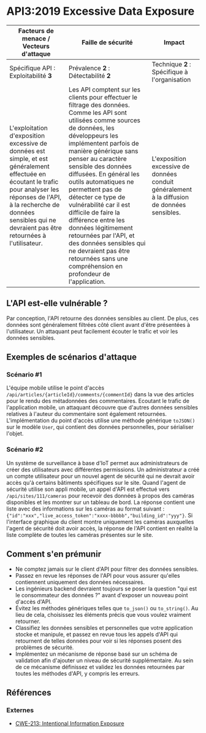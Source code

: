 API3:2019 Excessive Data Exposure
=================================

| Facteurs de menace / Vecteurs d'attaque | Faille de sécurité | Impact |
| - | - | - |
| Spécifique API : Exploitabilité **3** | Prévalence **2** : Détectabilité **2** | Technique **2** : Spécifique à l'organisation |
| L'exploitation d'exposition excessive de données est simple, et est généralement effectuée en écoutant le trafic pour analyser les réponses de l'API, à la recherche de données sensibles qui ne devraient pas être retournées à l'utilisateur. | Les API comptent sur les clients pour effectuer le filtrage des données. Comme les API sont utilisées comme sources de données, les développeurs les implémentent parfois de manière générique sans penser au caractère sensible des données diffusées. En général les outils automatiques ne permettent pas de détecter ce type de vulnérabilité car il est difficile de faire la différence entre les données légitimement retournées par l'API, et des données sensibles qui ne devraient pas être retournées sans une compréhension en profondeur de l'application. | L'exposition excessive de données conduit généralement à la diffusion de données sensibles. |

## L'API est-elle vulnérable ?

Par conception, l'API retourne des données sensibles au client. De plus, ces données sont généralement filtrées côté client avant d'être présentées à l'utilisateur. Un attaquant peut facilement écouter le trafic et voir les données sensibles.

## Exemples de scénarios d'attaque

### Scénario #1

L'équipe mobile utilise le point d'accès `/api/articles/{articleId}/comments/{commentId}`
dans la vue des articles pour le rendu des métadonnées des commentaires. Ecoutant le trafic de l'application mobile, un attaquant découvre que d'autres données sensibles relatives à l'auteur du commentaire sont également retournées. L'implémentation du point d'accès utilise une méthode générique `toJSON()` sur le modèle `User`, qui contient des données personnelles, pour sérialiser l'objet.

### Scénario #2

Un système de surveillance à base d'IoT permet aux administrateurs de créer des utilisateurs avec différentes permissions. Un administrateur a créé un compte utilisateur pour un nouvel agent de sécurité qui ne devrait avoir accès qu'à certains bâtiments spécifiques sur le site. Quand l'agent de sécurité utilise son appli mobile, un appel d'API est effectué vers `/api/sites/111/cameras` pour recevoir des données à propos des caméras disponibles et les montrer sur un tableau de bord. La réponse contient une liste avec des informations sur les caméras au format suivant : `{"id":"xxx","live_access_token":"xxxx-bbbbb","building_id":"yyy"}`.
Si l'interface graphique du client montre uniquement les caméras auxquelles l'agent de sécurité doit avoir accès, la réponse de l'API contient en réalité la liste complète de toutes les caméras présentes sur le site.

## Comment s'en prémunir

* Ne comptez jamais sur le client d'API pour filtrer des données sensibles.
* Passez en revue les réponses de l'API pour vous assurer qu'elles contiennent
  uniquement des données nécessaires.
* Les ingénieurs backend devraient toujours se poser la question "qui est le
  consommateur des données ?" avant d'exposer un nouveau point d'accès d'API.
* Évitez les méthodes génériques telles que `to_json()` ou `to_string()`.
  Au lieu de cela, choisissez les éléments précis que vous voulez vraiment retourner.
* Classifiez les données sensibles et personnelles que votre application stocke et
  manipule, et passez en revue tous les appels d'API qui retournent de telles
  données pour voir si les réponses posent des problèmes de sécurité.
* Implémentez un mécanisme de réponse basé sur un schéma de validation afin d'ajouter un niveau de sécurité
  supplémentaire. Au sein de ce mécanisme définissez et validez les données retournées
  par toutes les méthodes d'API, y compris les erreurs.


## Références

### Externes

* [CWE-213: Intentional Information Exposure][1]

[1]: https://cwe.mitre.org/data/definitions/213.html
